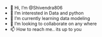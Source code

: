 - 👋 Hi, I’m @Shivendra806
- 👀 I’m interested in Data and python
- 🌱 I’m currently learning data modeling
- 💞️ I’m looking to collaborate on any where
- 📫 How to reach me.. its up to you 

<!---
Shivendra806/Shivendra806 is a ✨ special ✨ repository because its `README.md` (this file) appears on your GitHub profile.
You can click the Preview link to take a look at your changes.
--->
